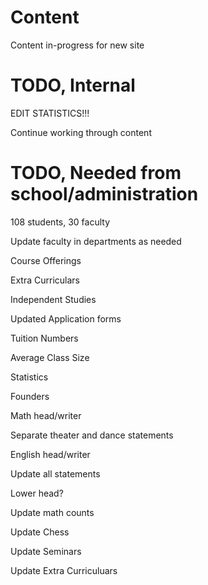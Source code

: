 Content
============================
Content in-progress for new site


TODO, Internal
============================

EDIT STATISTICS!!!

Continue working through content


TODO, Needed from school/administration
============================

108 students, 30 faculty

Update faculty in departments as needed

Course Offerings

Extra Curriculars

Independent Studies

Updated Application forms

Tuition Numbers

Average Class Size

Statistics

Founders

Math head/writer

Separate theater and dance statements

English head/writer

Update all statements

Lower head?

Update math counts

Update Chess

Update Seminars

Update Extra Curriculuars
